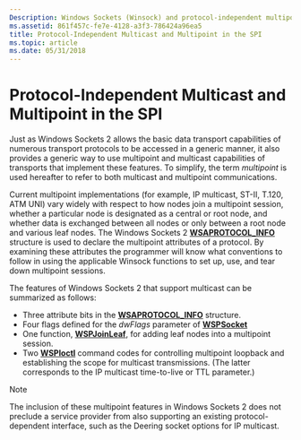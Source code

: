 ```yaml
---
Description: Windows Sockets (Winsock) and protocol-independent multipoint and multicast capabilities of transports.
ms.assetid: 861f457c-fe7e-4128-a3f3-786424a96ea5
title: Protocol-Independent Multicast and Multipoint in the SPI
ms.topic: article
ms.date: 05/31/2018
---
```


# Protocol-Independent Multicast and Multipoint in the SPI

Just as Windows Sockets 2 allows the basic data transport capabilities of numerous transport protocols to be accessed in a generic manner, it also provides a generic way to use multipoint and multicast capabilities of transports that implement these features. To simplify, the term *multipoint* is used hereafter to refer to both multicast and multipoint communications.

Current multipoint implementations (for example, IP multicast, ST-II, T.120, ATM UNI) vary widely with respect to how nodes join a multipoint session, whether a particular node is designated as a central or root node, and whether data is exchanged between all nodes or only between a root node and various leaf nodes. The Windows Sockets 2 [**WSAPROTOCOL\_INFO**](https://msdn.microsoft.com/en-us/library/ms741675(v=VS.85).aspx) structure is used to declare the multipoint attributes of a protocol. By examining these attributes the programmer will know what conventions to follow in using the applicable Winsock functions to set up, use, and tear down multipoint sessions.

The features of Windows Sockets 2 that support multicast can be summarized as follows:

-   Three attribute bits in the [**WSAPROTOCOL\_INFO**](https://msdn.microsoft.com/en-us/library/ms741675(v=VS.85).aspx) structure.
-   Four flags defined for the *dwFlags* parameter of [**WSPSocket**](/windows/desktop/api/Ws2spi/nc-ws2spi-lpwspsocket)
-   One function, [**WSPJoinLeaf**](/windows/desktop/api/Ws2spi/nc-ws2spi-lpwspjoinleaf), for adding leaf nodes into a multipoint session.
-   Two [**WSPIoctl**](https://msdn.microsoft.com/en-us/library/ms742282(v=VS.85).aspx) command codes for controlling multipoint loopback and establishing the scope for multicast transmissions. (The latter corresponds to the IP multicast time-to-live or TTL parameter.)

> [!Note]  
> The inclusion of these multipoint features in Windows Sockets 2 does not preclude a service provider from also supporting an existing protocol-dependent interface, such as the Deering socket options for IP multicast.

 

 

 



